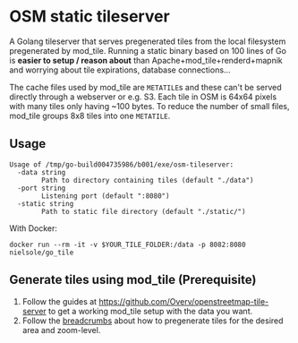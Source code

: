 # OSM static tileserver

A Golang tileserver that serves pregenerated tiles from the local filesystem pregenerated by mod_tile.
Running a static binary based on 100 lines of Go is **easier to setup / reason about** than Apache+mod_tile+renderd+mapnik and worrying about tile expirations, database connections...

The cache files used by mod_tile are `METATILE`s and these can't be served directly through a webserver or e.g. S3.
Each tile in OSM is 64x64 pixels with many tiles only having ~100 bytes. To reduce the number of small files, mod_tile groups 8x8 tiles into one `METATILE`.

## Usage

```
Usage of /tmp/go-build004735986/b001/exe/osm-tileserver:
  -data string
        Path to directory containing tiles (default "./data")
  -port string
        Listening port (default ":8080")
  -static string
        Path to static file directory (default "./static/")
```

With Docker:

```
docker run --rm -it -v $YOUR_TILE_FOLDER:/data -p 8082:8080 nielsole/go_tile
```

## Generate tiles using mod_tile (Prerequisite)

1. Follow the guides at https://github.com/Overv/openstreetmap-tile-server to get a working mod_tile setup with the data you want.
2. Follow the [breadcrumbs](https://github.com/Overv/openstreetmap-tile-server/issues/15) about how to pregenerate tiles for the desired area and zoom-level.
